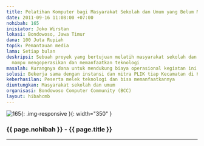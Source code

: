 ```yaml
---
title: Pelatihan Komputer bagi Masyarakat Sekolah dan Umum yang Belum Melek Teknologi
date: 2011-09-16 11:08:00 +07:00
nohibah: 165
inisiator: Joko Wirstan
lokasi: Bondowoso, Jawa Timur
dana: 100 Juta Rupiah
topik: Pemantauan media
lama: Setiap bulan
deskripsi: Sebuah proyek yang bertujuan melatih masyarakat sekolah dan umum hingga
  mampu mengoperasikan dan memanfaatkan teknologi
masalah: Kurangnya dana untuk mendukung biaya operasional kegiatan ini
solusi: Bekerja sama dengan instansi dan mitra PLIK tiap Kecamatan di Kabupaten Bondowoso
keberhasilan: Peserta melek teknologi dan bisa memanfaatkannya
diuntungkan: Masyarakat sekolah dan umum
organisasi: Bondowoso Computer Community (BCC)
layout: hibahcmb
---
```


![165](/static/img/hibahcmb/165.png){: .img-responsive }{: width="350" }

### {{ page.nohibah }} - {{ page.title }}

---
